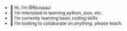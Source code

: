 - 👋 Hi, I’m @Ricoaqui
- 👀 I’m interested in learning python, json, etc.
- 🌱 I’m currently learning basic coding skills
- 💞️ I’m looking to collaborate on anything. please teach.


<!---
Ricoaqui/Ricoaqui is a ✨ special ✨ repository because its `README.md` (this file) appears on your GitHub profile.
You can click the Preview link to take a look at your changes.
--->
